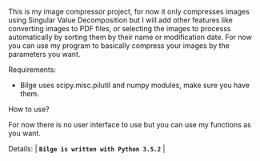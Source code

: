 This is my image compressor project, for now it only
compresses images using Singular Value Decomposition
but I will add other features like converting images
to PDF files, or selecting the images to processs
automatically by sorting them by their name or 
modification date. For now you can use my program to
basically compress your images by the parameters you
want.

Requirements:
  * Bilge uses scipy.misc.pilutil and numpy modules, make sure you have them.
  
How to use?
  
  For now there is no user interface to use but you can use my functions as you want.
  
Details:
|  **`Bilge is written with Python 3.5.2`**  |
